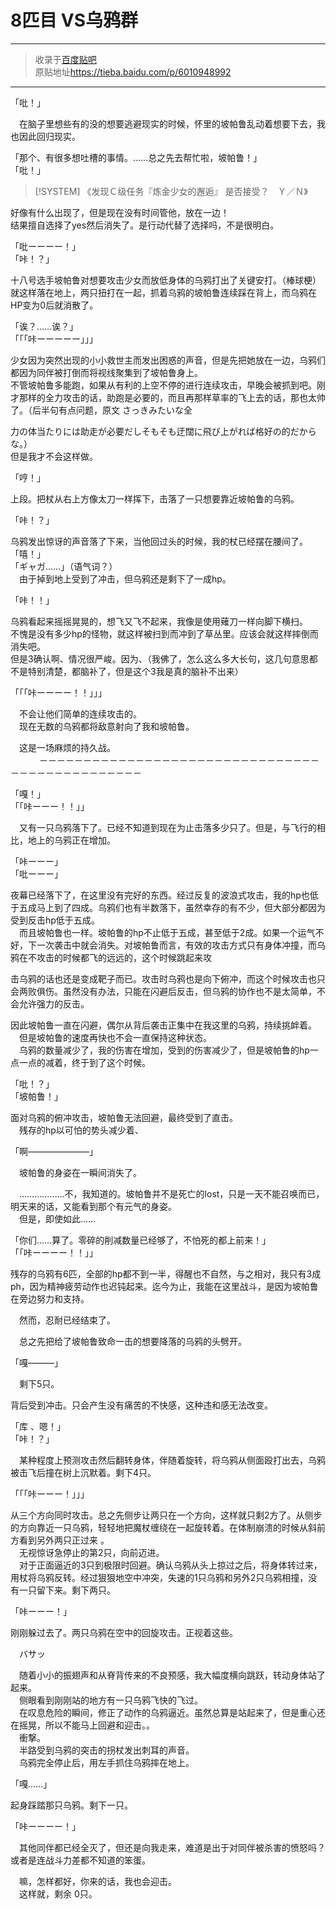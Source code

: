 # 8匹目 VS乌鸦群

---

> 收录于[百度贴吧](https://tieba.baidu.com/f?kw=在vrmmo中当起了召唤士)    
> 原贴地址<https://tieba.baidu.com/p/6010948992>

---

「吡！」


　在脑子里想些有的没的想要逃避现实的时候，怀里的坡帕鲁乱动着想要下去，我也因此回归现实。


「那个、有很多想吐槽的事情。……总之先去帮忙啦，坡帕鲁！」  
「吡！」


> [!SYSTEM]
> 《发现Ｃ级任务『炼金少女的邂逅』 是否接受？　Ｙ／Ｎ》


好像有什么出现了，但是现在没有时间管他，放在一边！  
结果擅自选择了yes然后消失了。是行动代替了选择吗，不是很明白。


「吡ーーーー！」  
「咔！？」


十八号选手坡帕鲁对想要攻击少女而放低身体的乌鸦打出了关键安打。（棒球梗）  
就这样落在地上，两只扭打在一起，抓着乌鸦的坡帕鲁连续踩在背上，而乌鸦在HP变为0后就消散了。


「诶？……诶？」  
「「「咔ーーーーー」」」


少女因为突然出现的小小救世主而发出困惑的声音，但是先把她放在一边，乌鸦们都因为同伴被打倒而将视线聚集到了坡帕鲁身上。  
不管坡帕鲁多能跑，如果从有利的上空不停的进行连续攻击，早晚会被抓到吧。刚才那样的全力攻击的话，助跑是必要的，而且再那样草率的飞上去的话，那也太帅了。（后半句有点问题，原文 さっきみたいな全


力の体当たりには助走が必要だしそもそも迂闊に飛び上がれば格好の的だからな。）  
但是我才不会这样做。


「哼！」


上段。把杖从右上方像太刀一样挥下，击落了一只想要靠近坡帕鲁的乌鸦。


「咔！？」


乌鸦发出惊讶的声音落了下来，当他回过头的时候，我的杖已经摆在腰间了。  
「嘻！」  
「ギャガ……」（语气词？）  
　由于掉到地上受到了冲击，但乌鸦还是剩下了一成hp。


「咔！！」


乌鸦看起来摇摇晃晃的，想飞又飞不起来，我像是使用薙刀一样向脚下横扫。  
不愧是没有多少hp的怪物，就这样被扫到而冲到了草丛里。应该会就这样摔倒而消失吧。  
但是3确认啊、情况很严峻。因为、（我佛了，怎么这么多大长句，这几句意思都不是特别清楚，都脑补了，但是这个3我是真的脑补不出来）


「「「咔ーーーー！！」」」


　不会让他们简单的连续攻击的。  
　现在无数的乌鸦都将敌意射向了我和坡帕鲁。


　这是一场麻烦的持久战。  
　
　　－－－－－－－－－－－－－－－－－－－－－－－－－－－－－－－－－－－－－－－－－－－－－－－


「嘎！」  
「「咔ーーー！！」」


　又有一只乌鸦落下了。已经不知道到现在为止击落多少只了。但是，与飞行的相比，地上的乌鸦正在增加。


「咔ーーー」  
「吡ーーー」


夜幕已经落下了，在这里没有完好的东西。经过反复的波浪式攻击，我的hp也低于五成马上到了四成。乌鸦们也有半数落下，虽然幸存的有不少，但大部分都因为受到反击hp低于五成。  
　而且坡帕鲁也一样。坡帕鲁的hp不止低于五成，甚至低于2成。如果一个运气不好，下一次袭击中就会消失。对坡帕鲁而言，有效的攻击方式只有身体冲撞，而乌鸦在不攻击的时候都飞的远远的，这个时候跳起来攻


击乌鸦的话也还是变成靶子而已。攻击时乌鸦也是向下俯冲，而这个时候攻击也只会两败俱伤。虽然没有办法，只能在闪避后反击，但乌鸦的协作也不是太简单，不会允许强力的反击。


因此坡帕鲁一直在闪避，偶尔从背后袭击正集中在我这里的乌鸦，持续挑衅着。  
　但是坡帕鲁的速度再快也不会一直保持这种状态。  
　乌鸦的数量减少了，我的伤害在增加，受到的伤害减少了，但是坡帕鲁的hp一点一点的减着，终于到了这个时候。


「吡！？」  
「坡帕鲁！」


面对乌鸦的俯冲攻击，坡帕鲁无法回避，最终受到了直击。  
　残存的hp以可怕的势头减少着、


「啊―――――――」


　坡帕鲁的身姿在一瞬间消失了。




　………………不，我知道的。坡帕鲁并不是死亡的lost，只是一天不能召唤而已，明天来的话，又能看到那个有元气的身姿。  
　但是，即使如此……


「你们……算了。零碎的削减数量已经够了，不怕死的都上前来！」  
「「咔ーーーー！！」」


残存的乌鸦有6匹，全部的hp都不到一半，得醒也不自然，与之相对，我只有3成ph，因为精神疲劳动作也迟钝起来。迄今为止，我能在这里战斗，是因为坡帕鲁在旁边努力和支持。


　然而，忍耐已经结束了。


　总之先把给了坡帕鲁致命一击的想要降落的乌鸦的头劈开。


「嘎―――」


　剩下5只。


背后受到冲击。只会产生没有痛苦的不快感，这种违和感无法改变。


「库 、嗯！」  
「咔！？」


　某种程度上预测攻击然后翻转身体，伴随着旋转，将乌鸦从侧面殴打出去，乌鸦被击飞后撞在树上沉默着。剩下4只。


「「「咔ーーー！」」」


从三个方向同时攻击。总之先侧步让两只在一个方向，这样就只剩2方了。从侧步的方向靠近一只乌鸦，轻轻地把魔杖缠绕在一起旋转着。在体制崩溃的时候从斜前方看到另外两只正过来 。  
　无视惊讶急停止的第2只，向前迈进。  
　对于正面逼近的3只到极限时回避。确认乌鸦从头上掠过之后，将身体转过来，用杖将乌鸦反转。经过狠狠地空中冲突，失速的1只乌鸦和另外2只乌鸦相撞，没有一只留下来。剩下两只。


「咔ーーー！」


刚刚躲过去了。两只乌鸦在空中的回旋攻击。正视着这些。


　バサッ


　随着小小的振翅声和从脊背传来的不良预感，我大幅度横向跳跃，转动身体站了起来。  
　侧眼看到刚刚站的地方有一只乌鸦飞快的飞过。  
　在叹息危险的瞬间，修正了动作的乌鸦逼近。虽然总算是站起来了，但是重心还在摇晃，所以不能马上回避和迎击。。  
　衝撃。  
　半路受到乌鸦的突击的拐杖发出刺耳的声音。  
　乌鸦完全停止后，用左手抓住乌鸦摔在地上。


「嘎……」


起身踩踏那只乌鸦。剩下一只。


「咔ーーーー！」


　其他同伴都已经全灭了，但还是向我走来，难道是出于对同伴被杀害的愤怒吗？或者是连战斗力差都不知道的笨蛋。


　嘛，怎样都好，你来的话，我也会迎击。  
　这样就，剩余 0只。
　
